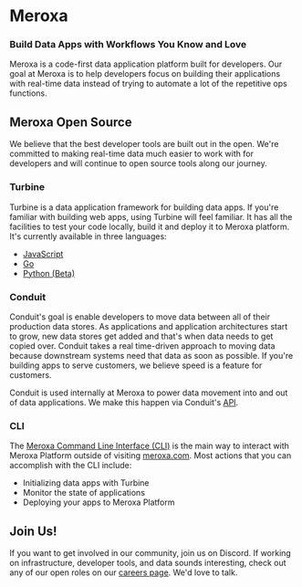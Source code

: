 # Meroxa

### Build Data Apps with Workflows You Know and Love

Meroxa is a code-first data application platform built for developers. Our goal at Meroxa is to help developers focus on building their applications with real-time data instead of trying to automate a lot of the repetitive ops functions.

## Meroxa Open Source

We believe that the best developer tools are built out in the open. We're committed to making real-time data much easier to work with for developers and will continue to open source tools along our journey.

### Turbine

Turbine is a data application framework for building data apps. If you're familiar with building web apps, using Turbine will feel familiar. It has all the facilities to test your code locally, build it and deploy it to Meroxa platform. It's currently available in three languages:

* [JavaScript](https://github.com/meroxa/turbine-js)
* [Go](https://github.com/meroxa/turbine-go)
* [Python (Beta)](https://github.com/meroxa/turbine-python)

### Conduit

Conduit's goal is enable developers to move data between all of their production data stores. As applications and application architectures start to grow, new data stores get added and that's when data needs to get copied over. Conduit takes a real time-driven approach to moving data because downstream systems need that data as soon as possible. If you're building apps to serve customers, we believe speed is a feature for customers.

Conduit is used internally at Meroxa to power data movement into and out of data applications. We make this happen via Conduit's [API](https://www.conduit.io/api).

### CLI

The [Meroxa Command Line Interface (CLI)](https://github.com/meroxa/cli) is the main way to interact with Meroxa Platform outside of visiting [meroxa.com](https://meroxa.com). Most actions that you can accomplish with the CLI include:

* Initializing data apps with Turbine
* Monitor the state of applications
* Deploying your apps to Meroxa Platform

## Join Us!

If you want to get involved in our community, join us on Discord. If working on infrastructure, developer tools, and data sounds interesting, check out any of our open roles on our [careers page](https://jobs.lever.co/meroxa). We'd love to talk.


